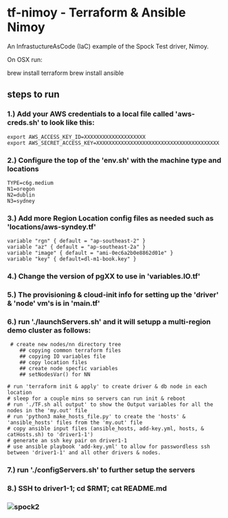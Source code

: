 # tf-nimoy - Terraform & Ansible Nimoy

An InfrastuctureAsCode (IaC) example of the Spock Test driver, Nimoy.

On OSX run:

  brew install terraform
  brew install ansible

## steps to run

### 1.) Add your AWS credentials to a local file called 'aws-creds.sh' to look like this:

    export AWS_ACCESS_KEY_ID=XXXXXXXXXXXXXXXXXXXX
    export AWS_SECRET_ACCESS_KEY=XXXXXXXXXXXXXXXXXXXXXXXXXXXXXXXXXXXXXXXX

### 2.) Configure the top of the 'env.sh' with the machine type and locations

    TYPE=c6g.medium
    N1=oregon
    N2=dublin
    N3=sydney

### 3.) Add more Region Location config files as needed such as 'locations/aws-syndey.tf'

    variable "rgn" { default = "ap-southeast-2" }
    variable "az" { default = "ap-southeast-2a" }
    variable "image" { default = "ami-0ec6a2b0e8862d01e" }
    variable "key" { default=dl-m1-book.key" }

### 4.) Change the version of pgXX to use in 'variables.IO.tf'

### 5.) The provisioning & cloud-init info for setting up the 'driver' & 'node' vm's is in 'main.tf'

### 6.) run './launchServers.sh' and it will setupp a multi-region demo cluster as follows:

     # create new nodes/nn directory tree
        ## copying common terraform files
        ## copying IO variables file
        ## copy location files
        ## create node specfic variables
        ## setNodesVar() for NN
 
    # run 'terraform init & apply' to create driver & db node in each location
    # sleep for a couple mins so servers can run init & reboot
    # run './TF.sh all output' to show the Output variables for all the nodes in the 'my.out' file
    # run 'python3 make_hosts_file.py' to create the 'hosts' & 'ansible_hosts' files from the 'my.out' file
    # copy ansible input files (ansible_hosts, add-key.yml, hosts, & catHosts.sh) to 'driver1-1')
    # generate an ssh key pair on driver1-1
    # use ansible playbook 'add-key.yml' to allow for passwordless ssh between 'driver1-1' and all other drivers & nodes.

### 7.) run './configServers.sh' to further setup the servers


### 8.) SSH to driver1-1; cd $RMT; cat README.md
    

### ![spock2](https://user-images.githubusercontent.com/1664798/186249698-08853672-a72e-4e39-b236-ad020faa9f94.png)
